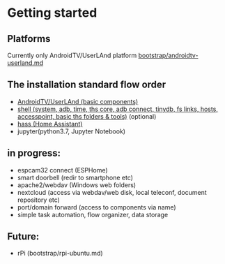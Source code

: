# Getting started

## Platforms
Currently only AndroidTV/UserLAnd platform [bootstrap/androidtv-userland.md](bootstrap/androidtv-userland.md) 

## The installation standard flow order
- [AndroidTV/UserLAnd (basic components)](https://www.youtube.com/watch?v=SiihcFD1fGI)
- [shell (system, adb, time, ths core, adb connect, tinydb, fs links, hosts, accesspoint, basic ths folders & tools)](https://www.youtube.com/watch?v=O-TR90wMyCI)
(optional)
- [hass (Home Assistant)](https://www.youtube.com/watch?v=QeBshrCm0Bs)
- jupyter(python3.7, Jupyter Notebook)

## in progress:
- espcam32 connect (ESPHome)
- smart doorbell (redir to smartphone etc)
- apache2/webdav (Windows web folders)
- nextcloud (access via webdav/web disk, local teleconf, document repository etc)
- port/domain forward (access to components via name)
- simple task automation, flow organizer, data storage




## Future:
- rPi (bootstrap/rpi-ubuntu.md)

